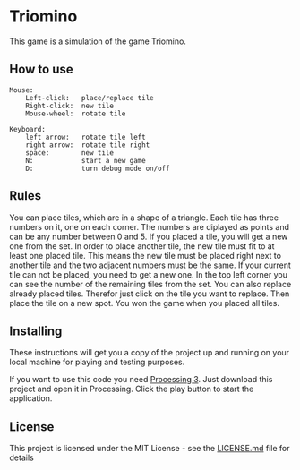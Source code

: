 # Triomino

This game is a simulation of the game Triomino.

## How to use

```
Mouse:
    Left-click:   place/replace tile
    Right-click:  new tile
    Mouse-wheel:  rotate tile

Keyboard:
    left arrow:   rotate tile left
    right arrow:  rotate tile right
    space:        new tile
    N:            start a new game
    D:            turn debug mode on/off
```

## Rules

You can place tiles, which are in a shape of a triangle. Each tile has three numbers on it, one on each corner. The numbers are diplayed as points and can be any number between 0 and 5. If you placed a tile, you will get a new one from the set. In order to place another tile, the new tile must fit to at least one placed tile. This means the new tile must be placed right next to another tile and the two adjacent numbers must be the same. If your current tile can not be placed, you need to get a new one. In the top left corner you can see the number of the remaining tiles from the set. You can also replace already placed tiles. Therefor just click on the tile you want to replace. Then place the tile on a new spot. You won the game when you placed all tiles.

## Installing

These instructions will get you a copy of the project up and running on your local machine for playing and testing purposes.

If you want to use this code you need [Processing 3](https://processing.org/).
Just download this project and open it in Processing. Click the play button to start the application.

## License

This project is licensed under the MIT License - see the [LICENSE.md](LICENSE.md) file for details
